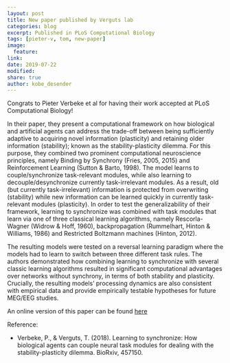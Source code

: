 ```yaml
---
layout: post
title: New paper published by Verguts lab
categories: blog
excerpt: Published in PLoS Computational Biology
tags: [pieter-v, tom, new-paper]
image:
  feature:
link:
date: 2019-07-22
modified:
share: true
author: kobe_desender
---
```


Congrats to Pieter Verbeke et al for having their work accepted at PLoS Computational Biology!

In their paper, they present a computational framework on how biological and artificial agents can address the trade-off between being sufficiently adaptive to acquiring novel information (plasticity) and retaining older information (stability); known as the stability-plasticity dilemma. For this purpose, they combined two prominent computational neuroscience principles, namely Binding by Synchrony (Fries, 2005, 2015) and Reinforcement Learning (Sutton & Barto, 1998). The model learns to couple/synchronize task-relevant modules, while also learning to decouple/desynchronize currently task-irrelevant modules. As a result, old (but currently task-irrelevant) information is protected from overwriting (stability) while new information can be learned quickly in currently task-relevant modules (plasticity). In order to test the generalizability of their framework, learning to synchronize was combined with task modules that learn via one of three classical learning algorithms, namely Rescorla-Wagner (Widrow & Hoff, 1960), backpropagation (Rummelhart, Hinton & Williams, 1986) and Restricted Boltzmann machines (Hinton, 2012). 

The resulting models were tested on a reversal learning paradigm where the models had to learn to switch between three different task rules. The authors demonstrated how combining learning to synchronize with several classic learning algorithms resulted in significant computational advantages over networks without synchrony, in terms of both stability and plasticity. Crucially, the resulting models’ processing dynamics are also consistent with empirical data and provide empirically testable hypotheses for future MEG/EEG studies.

An online version of this paper can be found [here](https://www.biorxiv.org/content/biorxiv/early/2018/10/30/457150.full.pdf)

Reference:
- Verbeke, P., & Verguts, T. (2018). Learning to synchronize: How biological agents can couple neural task modules for dealing with the stability-plasticity dilemma. BioRxiv, 457150.